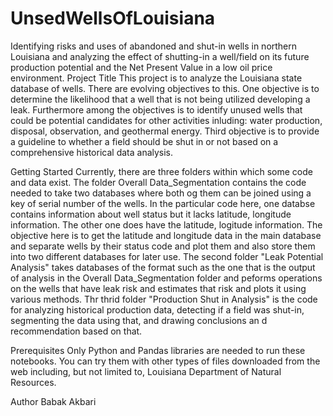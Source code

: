 # UnsedWellsOfLouisiana
 Identifying risks and uses of abandoned and shut-in wells in northern Louisiana and analyzing the effect of shutting-in a well/field on its future production potential and the Net Present Value in a low oil price environment.
Project Title
This project is to analyze the Louisiana state database of wells. There are evolving objectives to this. One objective is to determine the likelihood that a well that is not being utilized developing a leak. Furthermore among the objectives is to identify unused wells that could be potential candidates for other activities inluding: water production, disposal, observation, and geothermal energy. Third objective is to provide a guideline to whether a field should be shut in or not based on a comprehensive historical data analysis.

Getting Started
Currently, there are three folders within which some code and data exist. The folder Overall Data_Segmentation contains the code needed to take two databases where both og them can be joined using a key of serial number of the wells. In the particular code here, one databse contains information about well status but it lacks latitude, longitude information. The other one does have the latitude, logitude information. The objective here is to get the latitude and longitude data in the main database and separate wells by their status code and plot them and also store them into two different databases for later use. The second folder "Leak Potential Analysis" takes databases of the format such as the one that is the output of analysis in the Overall Data_Segmentation folder and peforms operations on the wells that have leak risk and estimates that risk and plots it using various methods. Thr thrid folder "Production Shut in Analysis" is the code for analyzing historical production data, detecting if a field was shut-in, segmenting the data using that, and drawing conclusions an d recommendation based on that.

Prerequisites
Only Python and Pandas libraries are needed to run these notebooks. You can try them with other types of files downloaded from the web including, but not limited to, Louisiana Department of Natural Resources.




Author
Babak Akbari



